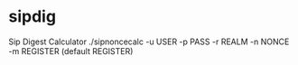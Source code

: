 # sipdig
Sip Digest Calculator
./sipnoncecalc -u USER -p PASS -r REALM -n NONCE -m REGISTER (default REGISTER)
